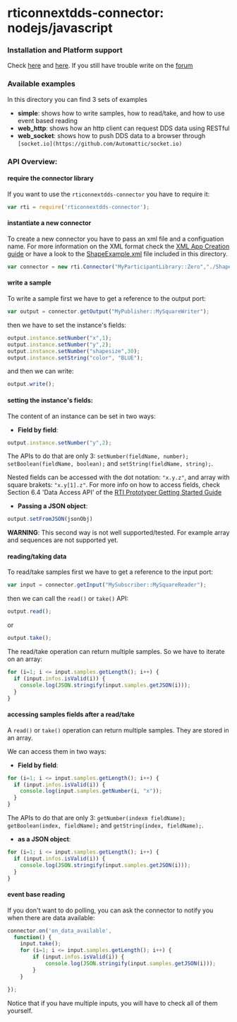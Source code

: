 rticonnextdds-connector: nodejs/javascript
========

### Installation and Platform support
Check [here](https://github.com/gianpiero/rticonnextdds-connector#getting-started-with-nodejs) and [here](https://github.com/gianpiero/rticonnextdds-connector#platform-support).
If you still have trouble write on the [forum](https://community.rti.com/forums/technical-questions)

### Available examples
In this directory you can find 3 sets of examples

 * **simple**: shows how to write samples, how to read/take, and how to use event based reading
 * **web_http**: shows how an http client can request DDS data using RESTful
 * **web_socket**: shows how to push DDS data to a browser through `[socket.io](https://github.com/Automattic/socket.io)`

### API Overview:
#### require the connector library
If you want to use the `rticonnextdds-connector` you have to require it:

```js
var rti = require('rticonnextdds-connector');
```

#### instantiate a new connector
To create a new connector you have to pass an xml file and a configuation name. For more information on
the XML format check the [XML App Creation guide](https://community.rti.com/rti-doc/510/ndds.5.1.0/doc/pdf/RTI_CoreLibrariesAndUtilities_XML_AppCreation_GettingStarted.pdf) or
have a look to the [ShapeExample.xml](ShapeExample.xml) file included in this directory.  

```js
var connector = new rti.Connector("MyParticipantLibrary::Zero","./ShapeExample.xml");
```

#### write a sample
To write a sample first we have to get a reference to the output port:

```js
var output = connector.getOutput("MyPublisher::MySquareWriter");
```

then we have to set the instance's fields:

```js
output.instance.setNumber("x",1);
output.instance.setNumber("y",2);
output.instance.setNumber("shapesize",30);
output.instance.setString("color", "BLUE");
```

and then we can write:

```js
output.write();
```

#### setting the instance's fields:
The content of an instance can be set in two ways:

 * **Field by field**:

```js
output.instance.setNumber("y",2);
```

The APIs to do that are only 3: `setNumber(fieldName, number);` `setBoolean(fieldName, boolean);` and `setString(fieldName, string);`.

Nested fields can be accessed with the dot notation: `"x.y.z"`, and array with square brakets: `"x.y[1].z"`. For more info on how to access
fields, check Section 6.4 'Data Access API' of the
[RTI Prototyper Getting Started Guide](https://community.rti.com/rti-doc/510/ndds.5.1.0/doc/pdf/RTI_CoreLibrariesAndUtilities_Prototyper_GettingStarted.pdf)


 * **Passing a JSON object**:

```js
output.setFromJSON(jsonObj)
```

**WARNING**: This second way is not well supported/tested. For example array and sequences are not supported yet.

#### reading/taking data
To read/take samples first we have to get a reference to the input port:

```js
var input = connector.getInput("MySubscriber::MySquareReader");
```

then we can call the `read()` or `take()` API:

```js
output.read();
```

 or

 ```js
 output.take();
 ```

The read/take operation can return multiple samples. So we have to iterate on an array:

```js
for (i=1; i <= input.samples.getLength(); i++) {
  if (input.infos.isValid(i)) {
    console.log(JSON.stringify(input.samples.getJSON(i)));
  }
}
```

#### accessing samples fields after a read/take
A `read()` or `take()` operation can return multiple samples. They are stored in an array.

We can access them in two ways:

 * **Field by field**:

 ```js
 for (i=1; i <= input.samples.getLength(); i++) {
   if (input.infos.isValid(i)) {
     console.log(input.samples.getNumber(i, "x"));
   }
 }
 ```

 The APIs to do that are only 3: `getNumber(indexm fieldName);` `getBoolean(index, fieldName);` and `getString(index, fieldName);`.

 * **as a JSON object**:

 ```js
 for (i=1; i <= input.samples.getLength(); i++) {
   if (input.infos.isValid(i)) {
     console.log(JSON.stringify(input.samples.getJSON(i)));
   }
 }
 ```

#### event base reading

 If you don't want to do polling, you can ask the connector to notify you when there are data available:

 ```js
 connector.on('on_data_available',
   function() {
     input.take();
     for (i=1; i <= input.samples.getLength(); i++) {
         if (input.infos.isValid(i)) {
             console.log(JSON.stringify(input.samples.getJSON(i)));
         }
     }

});
```

Notice that if you have multiple inputs, you will have to check all of them yourself.  
